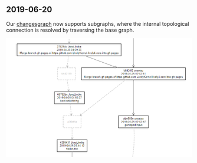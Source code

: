 ## 2019-06-20

Our [changesgraph](../../files/changesgraph.md) now supports subgraphs, where the internal topological connection is resolved by traversing the base graph. 

![](subchangegraph.png)